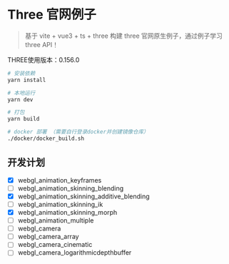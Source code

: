 # Three 官网例子

> 基于 vite + vue3 + ts + three 构建 three 官网原生例子，通过例子学习 three API！

THREE使用版本：0.156.0

```bash
# 安装依赖
yarn install

# 本地运行
yarn dev

# 打包
yarn build

# docker 部署 （需要自行登录docker并创建镜像仓库）
./docker/docker_build.sh
```

## 开发计划

- [X] webgl_animation_keyframes
- [ ] webgl_animation_skinning_blending
- [X] webgl_animation_skinning_additive_blending
- [ ] webgl_animation_skinning_ik
- [x] webgl_animation_skinning_morph
- [ ] webgl_animation_multiple
- [ ] webgl_camera
- [ ] webgl_camera_array
- [ ] webgl_camera_cinematic
- [ ] webgl_camera_logarithmicdepthbuffer
